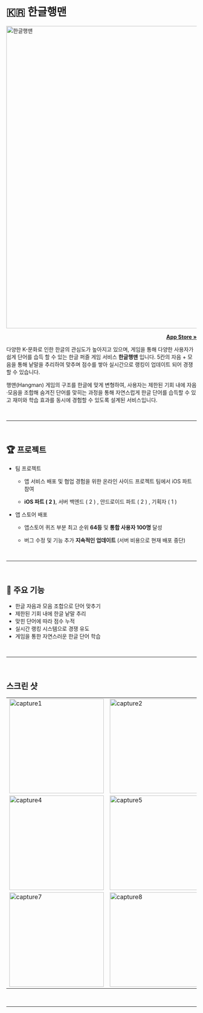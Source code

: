 <a name="readmeTop"></a>
<br />

<div align="left">
  <h1> 🇰🇷 한글행맨  </h1>
   <img width="800" alt="한글행맨" src="https://user-images.githubusercontent.com/104295833/225217404-fb468da6-4a8a-4767-a5d9-6673720ec55c.png">
   <p align ="right"><a href="https://apps.apple.com/kr/app/한글행맨/id1666526562" ><strong >App Store » </strong></a></p>
   
</div>

다양한 K-문화로 인한 한글의 관심도가 높아지고 있으며, 게임을 통해 다양한 사용자가 쉽게 단어를 습득 할 수 있는 한글 퍼즐 게임 서비스 **한글행맨** 입니다. 5칸의 자음 + 모음을 통해 낱말을 추리하여 맞추며 점수를 쌓아 실시간으로 랭킹이 업데이트 되어 경쟁 할 수 있습니다.

행맨(Hangman) 게임의 구조를 한글에 맞게 변형하여, 사용자는 제한된 기회 내에 자음·모음을 조합해 숨겨진 단어를 맞히는 과정을 통해 자연스럽게 한글 단어를 습득할 수 있고 재미와 학습 효과를 동시에 경험할 수 있도록 설계된 서비스입니다.

<br />

---

<br />

## 🏆 프로젝트
- 팀 프로젝트
  - 앱 서비스 배포 및 협업 경험을 위한 온라인 사이드 프로젝트 팀에서 iOS 파트 참여

  - **iOS 파트 ( 2 )**, 서버 백엔드 ( 2 ) , 안드로이드 파트 ( 2 ) , 기획자 ( 1 )

- 앱 스토어 배포

  - 앱스토어 퀴즈 부분 최고 순위 **64등** 및 **통합 사용자 100명** 달성

  - 버그 수정 및 기능 추가 **지속적인 업데이트** (서버 비용으로 현재 배포 중단)

</br>

---

</br>

## 🌟 주요 기능

- 한글 자음과 모음 조합으로 단어 맞추기
- 제한된 기회 내에 한글 낱말 추리
- 맞힌 단어에 따라 점수 누적
- 실시간 랭킹 시스템으로 경쟁 유도
- 게임을 통한 자연스러운 한글 단어 학습

</br>

---

</br>

## 스크린 샷

<table>
  <tr>
    <td> <img width="250" alt="capture1" src="https://user-images.githubusercontent.com/104295833/225244450-ffff54c8-9473-4236-8475-e9d136bafdd2.png"> </td>
    <td>  <img width="250" alt="capture2" src="https://user-images.githubusercontent.com/104295833/225245003-0e368b34-71f2-46b9-96df-2135d61325b9.png"></td>
    <td> </td>
   </tr> 
   <tr>
     <td><img width="250" alt="capture4" src="https://user-images.githubusercontent.com/104295833/225245705-c1004421-cf7d-4d4e-911e-484543cc14a0.png"></td>
     <td><img width="250" alt="capture5" src="https://user-images.githubusercontent.com/104295833/225245739-0039fbeb-fc59-4442-a568-c46b12a7805b.png"></td>
     <td> <img width="250" alt="capture6" src="https://user-images.githubusercontent.com/104295833/225245765-4185d8be-3439-4c94-93db-0e0f23c2f704.png"></td>
  </tr>
  <tr>
     <td> <img width="250" alt="capture7" src="https://user-images.githubusercontent.com/104295833/225246208-ac554122-0b64-4270-abd7-29a3496897b0.png"></td>
     <td> <img width="250" alt="capture8" src="https://user-images.githubusercontent.com/104295833/225246267-7e30e543-6b82-442f-8408-8a952290c999.png"></td>
     <td><img width="250" alt="capture9" src="https://user-images.githubusercontent.com/104295833/225246343-86f3ffd3-6f1b-4f49-bbdb-f8dd0b20c932.png">
     </td>
  </tr>
</table>

</br>

---
